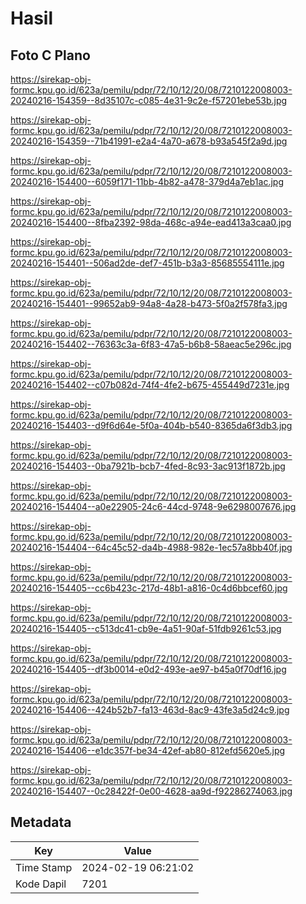 # Hasil

## Foto C Plano

https://sirekap-obj-formc.kpu.go.id/623a/pemilu/pdpr/72/10/12/20/08/7210122008003-20240216-154359--8d35107c-c085-4e31-9c2e-f57201ebe53b.jpg

https://sirekap-obj-formc.kpu.go.id/623a/pemilu/pdpr/72/10/12/20/08/7210122008003-20240216-154359--71b41991-e2a4-4a70-a678-b93a545f2a9d.jpg

https://sirekap-obj-formc.kpu.go.id/623a/pemilu/pdpr/72/10/12/20/08/7210122008003-20240216-154400--6059f171-11bb-4b82-a478-379d4a7eb1ac.jpg

https://sirekap-obj-formc.kpu.go.id/623a/pemilu/pdpr/72/10/12/20/08/7210122008003-20240216-154400--8fba2392-98da-468c-a94e-ead413a3caa0.jpg

https://sirekap-obj-formc.kpu.go.id/623a/pemilu/pdpr/72/10/12/20/08/7210122008003-20240216-154401--506ad2de-def7-451b-b3a3-85685554111e.jpg

https://sirekap-obj-formc.kpu.go.id/623a/pemilu/pdpr/72/10/12/20/08/7210122008003-20240216-154401--99652ab9-94a8-4a28-b473-5f0a2f578fa3.jpg

https://sirekap-obj-formc.kpu.go.id/623a/pemilu/pdpr/72/10/12/20/08/7210122008003-20240216-154402--76363c3a-6f83-47a5-b6b8-58aeac5e296c.jpg

https://sirekap-obj-formc.kpu.go.id/623a/pemilu/pdpr/72/10/12/20/08/7210122008003-20240216-154402--c07b082d-74f4-4fe2-b675-455449d7231e.jpg

https://sirekap-obj-formc.kpu.go.id/623a/pemilu/pdpr/72/10/12/20/08/7210122008003-20240216-154403--d9f6d64e-5f0a-404b-b540-8365da6f3db3.jpg

https://sirekap-obj-formc.kpu.go.id/623a/pemilu/pdpr/72/10/12/20/08/7210122008003-20240216-154403--0ba7921b-bcb7-4fed-8c93-3ac913f1872b.jpg

https://sirekap-obj-formc.kpu.go.id/623a/pemilu/pdpr/72/10/12/20/08/7210122008003-20240216-154404--a0e22905-24c6-44cd-9748-9e6298007676.jpg

https://sirekap-obj-formc.kpu.go.id/623a/pemilu/pdpr/72/10/12/20/08/7210122008003-20240216-154404--64c45c52-da4b-4988-982e-1ec57a8bb40f.jpg

https://sirekap-obj-formc.kpu.go.id/623a/pemilu/pdpr/72/10/12/20/08/7210122008003-20240216-154405--cc6b423c-217d-48b1-a816-0c4d6bbcef60.jpg

https://sirekap-obj-formc.kpu.go.id/623a/pemilu/pdpr/72/10/12/20/08/7210122008003-20240216-154405--c513dc41-cb9e-4a51-90af-51fdb9261c53.jpg

https://sirekap-obj-formc.kpu.go.id/623a/pemilu/pdpr/72/10/12/20/08/7210122008003-20240216-154405--df3b0014-e0d2-493e-ae97-b45a0f70df16.jpg

https://sirekap-obj-formc.kpu.go.id/623a/pemilu/pdpr/72/10/12/20/08/7210122008003-20240216-154406--424b52b7-fa13-463d-8ac9-43fe3a5d24c9.jpg

https://sirekap-obj-formc.kpu.go.id/623a/pemilu/pdpr/72/10/12/20/08/7210122008003-20240216-154406--e1dc357f-be34-42ef-ab80-812efd5620e5.jpg

https://sirekap-obj-formc.kpu.go.id/623a/pemilu/pdpr/72/10/12/20/08/7210122008003-20240216-154407--0c28422f-0e00-4628-aa9d-f92286274063.jpg


## Metadata

| Key        | Value               |
| ---------- | ------------------- |
| Time Stamp | 2024-02-19 06:21:02 |
| Kode Dapil | 7201                |



